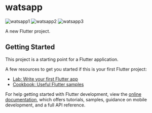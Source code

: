 # watsapp
![watsapp1](https://github.com/Veerabhadra2289/whatsapp/assets/142008879/2ad64a2a-4865-4edd-93ad-987aaac29632)
![watsapp2](https://github.com/Veerabhadra2289/whatsapp/assets/142008879/97f7c731-2f62-40f3-8714-1a2a06724a4a)
![watsapp3](https://github.com/Veerabhadra2289/whatsapp/assets/142008879/217a7c2c-f464-42b8-9d45-a297f2d102d1)

A new Flutter project.

## Getting Started

This project is a starting point for a Flutter application.

A few resources to get you started if this is your first Flutter project:

- [Lab: Write your first Flutter app](https://docs.flutter.dev/get-started/codelab)
- [Cookbook: Useful Flutter samples](https://docs.flutter.dev/cookbook)

For help getting started with Flutter development, view the
[online documentation](https://docs.flutter.dev/), which offers tutorials,
samples, guidance on mobile development, and a full API reference.
